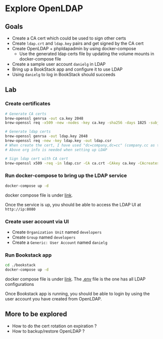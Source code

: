 # Explore OpenLDAP

## Goals

- Create a CA cert which could be used to sign other certs
- Create `ldap.crt` and `ldap.key` pairs and get signed by the CA cert
- Create OpenLDAP + phpldapadmin by using docker-compose
  - Use the generated ldap certs file by updating the volume mounts in docker-compose file
- Create a sample user account `danielg` in LDAP
- Bring up a BookStack app and configure it to use LDAP
- Using `danielg` to log in BookStack should succeeds

## Lab

### Create certificates

``` bash
# Generate CA certs
brew-openssl genrsa -out ca.key 2048
brew-openssl req -x509 -new -nodes -key ca.key -sha256 -days 1825 -subj "/CN=company.issuer" -out ca.crt

# Generate ldap certs
brew-openssl genrsa -out ldap.key 2048
brew-openssl req -new -key ldap.key -out ldap.csr
# When create the cert, I have used "dc=company,dc=cc" (company.cc as the domain name, Company Inc. as the org name)
# Above org info is needed when setting up LDAP

# Sign ldap cert with CA cert
brew-openssl x509 -req -in ldap.csr -CA ca.crt -CAkey ca.key -CAcreateserial -out ldap.crt -days 1825
```

### Run docker-compose to bring up the LDAP service

``` bash
docker-compose up -d
```

docker compose file is under [link](./openldap/docker-compose.yaml).

Once the service is up, you should be able to access the LDAP UI at `http://ip:8080`

### Create user account via UI

- Create `Organization Unit` named `developers`
- Create `Group` named `developers`
- Create a `Generic: User Account` named `danielg`

### Run Bookstack app

``` bash
cd ./bookstack
docker-compose up -d
```

docker compose file is under [link](./bookstack/docker-compose.yaml). The [.env](./bookstack/bookstack-ldap.env) file is the one has all LDAP configurations

Once Bookstack app is running, you should be able to login by using the user account you have created from OpenLDAP.

## More to be explored

- How to do the cert rotation on expiration ?
- How to backup/restore OpenLDAP ?